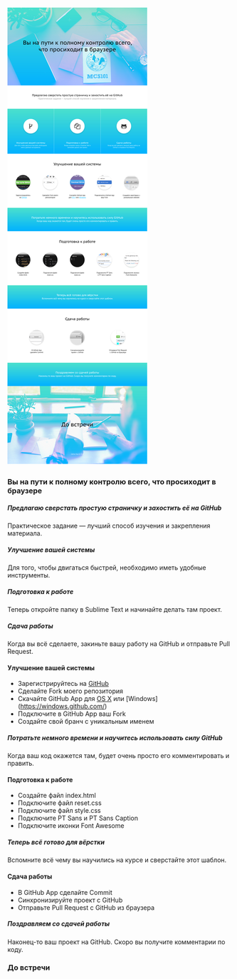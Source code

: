 ![](REF/layout.jpg?raw=true)
============================

### Вы на пути к полному контролю всего, что просиходит в браузере



##### Предлагаю сверстать простую страничку и захостить её на GitHub
Практическое задание — лучший способ изучения и закрепления материала.


##### Улучшение вашей системы
Для того, чтобы двигаться быстрей, необходимо иметь удобные инструменты.


##### Подготовка к работе
Теперь откройте папку в Sublime Text и начинайте делать там проект.



##### Сдача работы
Когда вы всё сделаете, закиньте вашу работу на GitHub и отправьте Pull Request.



#### Улучшение вашей системы
* Зарегистрируйтесь на [GitHub](http://github.com)
* Сделайте Fork моего репозитория
* Скачайте GitHub App для [OS X](https://mac.github.com/) или [Windows] (https://windows.github.com/)
* Подключите в GitHub App ваш Fork
* Создайте свой бранч с уникальным именем



##### Потратьте немного времени и научитесь использовать силу GitHub
Когда ваш код окажется там, будет очень просто его комментировать и править.



#### Подготовка к работе
* Создайте файл index.html
* Подключите файл reset.css
* Подключите файл style.css
* Подключите PT Sans и PT Sans Caption
* Подключите иконки Font Awesome



##### Теперь всё готово для вёрстки
Вспомните всё чему вы научились на курсе и сверстайте этот шаблон.



#### Сдача работы
* В GitHub App сделайте Commit
* Синхронизируйте проект с GitHub
* Отправьте Pull Request с GitHub из браузера



##### Поздравляем со сдачей работы
Наконец-то ваш проект на GitHub. Скоро вы получите комментарии по коду.



### До встречи
